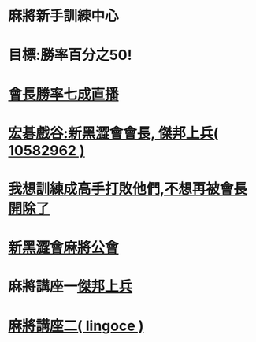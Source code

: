 
# 麻將新手訓練中心
# 目標:勝率百分之50!

# <a href="https://www.youtube.com/channel/UC-PHMjrhrDjeInhwoXv4pxA/live">會長勝率七成直播
# 宏碁戲谷:新黑澀會會長, 傑邦上兵( 10582962 )
# <a href="mailto:jetbomb2012@gmail.com">我想訓練成高手打敗他們,不想再被會長開除了</a>
# <a href="https://www.mj-king.top/">新黑澀會麻將公會</a><br>
# 麻將講座一<a href="https://www.youtube.com/channel/UC-PHMjrhrDjeInhwoXv4pxA/live">傑邦上兵
# 麻將講座二<a href="https://www.youtube.com/channel/UC-PHMjrhrDjeInhwoXv4pxA/live">( lingoce )
